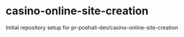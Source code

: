 # casino-online-site-creation

Initial repository setup for pr-poehali-dev/casino-online-site-creation